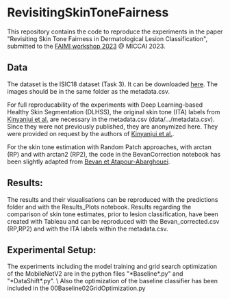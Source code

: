 # RevisitingSkinToneFairness
This repository contains the code to reproduce the experiments in the paper "Revisiting Skin Tone Fairness in Dermatological Lesion Classification", submitted to the [FAIMI workshop 2023](https://faimi-workshop.github.io/2023-miccai/) @ MICCAI 2023.

## Data
The dataset is the ISIC18 dataset (Task 3). It can be downloaded [here](https://challenge.isic-archive.com/data/#2018). The images should be in the same folder as the metadata.csv.

For full reproducability of the experiments with Deep Learning-based Healthy Skin Segmentation (DLHSS), the original skin tone (ITA) labels from [Kinyanjui et al.](https://link.springer.com/chapter/10.1007/978-3-030-59725-2_31) are necessary in the metadata.csv (data/.../metadata.csv).
Since they were not previously published, they are anonymized here.
They were provided on request by the authors of [Kinyanjui et al.](https://link.springer.com/chapter/10.1007/978-3-030-59725-2_31).

For the skin tone estimation with Random Patch approaches, with arctan (RP) and with arctan2 (RP2), the code in the BevanCorrection notebook has been slightly adapted from [Bevan et Atapour-Abarghouei](https://github.com/pbevan1/Detecting-Melanoma-Fairly).

## Results:
The results and their visualisations can be reproduced with the predictions folder and with the Results_Plots notebook.
Results regarding the comparison of skin tone estimates, prior to lesion classification, have been created with Tableau and can be reproduced with the Bevan_corrected.csv (RP,RP2) and with the ITA labels within the metadata.csv.

## Experimental Setup:
The experiments including the model training and grid search optimization of the MobileNetV2 are in the python files "\*Baseline\*.py" and "\*DataShift\*.py". \\
Also the optimization of the baseline classifier has been included in the 00Baseline02GridOptimization.py
